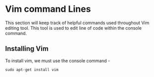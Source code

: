 # Vim command Lines

This section will keep track of helpful commands used throughout Vim editing tool. This tool is used to edit line of code within the console command.

## Installing Vim

To install vim, we must use the console command -

```
sudo apt-get install vim
```

